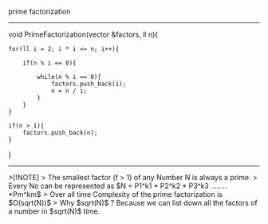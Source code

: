 prime factorization
<hr/>
void PrimeFactorization(vector<ll> &factors, ll n){
    
    for(ll i = 2; i * i <= n; i++){

        if(n % i == 0){

            while(n % i == 0){
                factors.push_back(i);
                n = n / i;
            }
        }
    }

    if(n > 1){
        factors.push_back(n);
    }
}
<hr/>
>[!NOTE]
> The smallest factor (f > 1) of any Number N is always a prime.
> Every No can be represented as $N = P1^k1 * P2^k2 * P3^k3 ........ *Pm^km$
> Over all time Complexity of the prime factorization is $O(sqrt(N))$
> Why $sqrt(N)$ ? Because we can list down all the factors of a number in $sqrt(N)$ time. 
